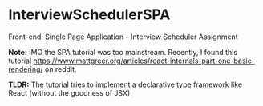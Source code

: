 # InterviewSchedulerSPA
Front-end: Single Page Application - Interview Scheduler Assignment

**Note:** IMO the SPA tutorial was too mainstream. Recently, I found this tutorial https://www.mattgreer.org/articles/react-internals-part-one-basic-rendering/ on reddit.

**TLDR:** The tutorial tries to implement a declarative type framework like React (without the goodness of JSX)

